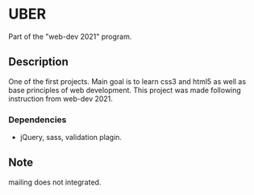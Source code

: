 # UBER

Part of the "web-dev 2021" program.

## Description

One of the first projects. Main goal is to learn css3 and html5 as well as base principles of web development. This project was made following instruction from web-dev 2021.

### Dependencies

* jQuery, sass, validation plagin.

## Note

mailing does not integrated. 
